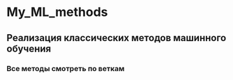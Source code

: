 # My_ML_methods
## Реализация классических методов машинного обучения
### Все методы смотреть по веткам
